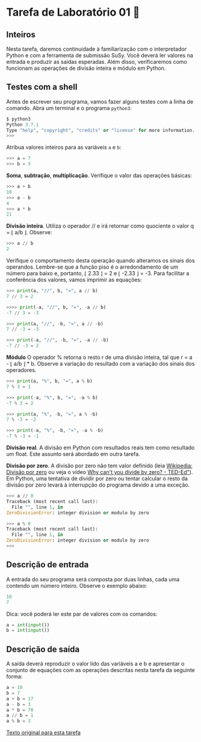 # Tarefa de Laboratório 01 :monocle_face:

## Inteiros

Nesta tarefa, daremos continuidade à familiarização com o interpretador Python e com a ferramenta de submissão SuSy. Você deverá ler valores na entrada e produzir as saídas esperadas. Além disso, verificaremos como funcionam as operações de divisão inteira e módulo em Python.

## Testes com a shell

Antes de escrever seu programa, vamos fazer alguns testes com a linha de comando. Abra um terminal e o programa `python3`:

```python
$ python3
Python 3.7.1 
Type "help", "copyright", "credits" or "license" for more information.
>>>  
```

Atribua valores inteiros para as variáveis `a` e `b`:

```python
>>> a = 7
>>> b = 3 
```

**Soma**, **subtração**, **multiplicação**. Verifique o valor das operações básicas:

```python
>>> a + b
10
>>> a - b
4
>>> a * b
21
```

**Divisão inteira**. Utiliza o operador // e irá retornar como quociente o valor q = ⌊ a/b ⌋. Observe:

```python
>>> a // b
2
```

Verifique o comportamento desta operação quando alteramos os sinais dos operandos. Lembre-se que a função piso é o arredondamento de um número para baixo e, portanto, ⌊ 2.33 ⌋ = 2 e ⌊ -2.33 ⌋ = -3. Para facilitar a conferência dos valores, vamos imprimir as equações:

```python
>>> print(a, "//", b, "=", a // b)
7 // 3 = 2

>>>> print(-a, "//", b, "=", -a // b)
-7 // 3 = -3

>>> print(a, "//", -b, "=", a // -b)
7 // -3 = -3

>>> print(-a, "//", -b, "=", -a // -b)
-7 // -3 = 2
```

**Módulo** O operador % retorna o resto r de uma divisão inteira, tal que r = a - ⌊ a/b ⌋ * b. Observe a variação do resultado com a variação dos sinais dos operadores.

```python
>>> print(a, "%", b, "=", a % b)
7 % 3 = 1

>>> print(-a, "%", b, "=", -a % b)
-7 % 3 = 2

>>> print(a, "%", -b, "=", a % -b)
7 % -3 = -2

>>> print(-a, "%", -b, "=", -a % -b)
-7 % -3 = -1
```

**Divisão real**. A divisão em Python com resultados reais tem como resultado um float. Este assunto será abordado em outra tarefa.

**Divisão por zero**. A divisão por zero não tem valor definido (leia [Wikipedia: Divisão por zero](https://pt.wikipedia.org/wiki/Divis%C3%A3o_por_zero) ou veja o vídeo [Why can't you divide by zero? - TED-Ed"](https://www.youtube.com/watch?v=NKmGVE85GUU)). Em Python, uma tentativa de dividir por zero ou tentar calcular o resto da divisão por zero levará à interrupção do programa devido a uma exceção.

```python
>>> a // 0
Traceback (most recent call last):
  File "", line 1, in 
ZeroDivisionError: integer division or modulo by zero

>>> a % 0
Traceback (most recent call last):
  File "", line 1, in 
ZeroDivisionError: integer division or modulo by zero
>>>
```

## Descrição de entrada

A entrada do seu programa será composta por duas linhas, cada uma contendo um número inteiro. Observe o exemplo abaixo:

```python
10
7
```

Dica: você poderá ler este par de valores com os comandos:

```python
a = int(input())
b = int(input())
```

## Descrição de saída

A saída deverá reproduzir o valor lido das variáveis a e b e apresentar o conjunto de equações com as operações descritas nesta tarefa da seguinte forma:

```python
a = 10
b = 7
a + b = 17
a - b = 3
a * b = 70
a // b = 1
a % b = 3
```

[Texto original para esta tarefa](https://www.ic.unicamp.br/~mc102/labs/roteiro-lab01.html)